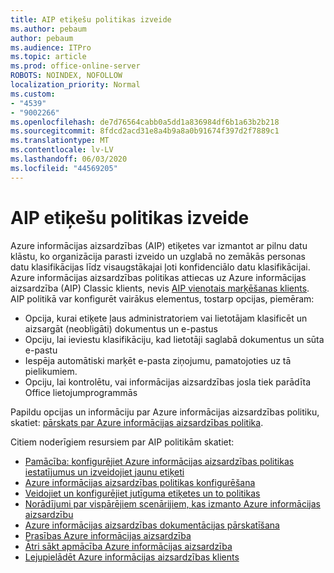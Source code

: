 ```yaml
---
title: AIP etiķešu politikas izveide
ms.author: pebaum
author: pebaum
ms.audience: ITPro
ms.topic: article
ms.prod: office-online-server
ROBOTS: NOINDEX, NOFOLLOW
localization_priority: Normal
ms.custom:
- "4539"
- "9002266"
ms.openlocfilehash: de7d76564cabb0a5dd1a836984df6b1a63b2b218
ms.sourcegitcommit: 8fdcd2acd31e8a4b9a8a0b91674f397d2f7889c1
ms.translationtype: MT
ms.contentlocale: lv-LV
ms.lasthandoff: 06/03/2020
ms.locfileid: "44569205"
---
```

# <a name="creating-aip-label-policies"></a>AIP etiķešu politikas izveide

Azure informācijas aizsardzības (AIP) etiķetes var izmantot ar pilnu datu klāstu, ko organizācija parasti izveido un uzglabā no zemākās personas datu klasifikācijas līdz visaugstākajai ļoti konfidenciālo datu klasifikācijai. Azure informācijas aizsardzības politikas attiecas uz Azure informācijas aizsardzība (AIP) Classic klients, nevis [AIP vienotais marķēšanas klients](https://docs.microsoft.com/azure/information-protection/rms-client/unifiedlabelingclient-version-release-history). AIP politikā var konfigurēt vairākus elementus, tostarp opcijas, piemēram:

- Opcija, kurai etiķete ļaus administratoriem vai lietotājam klasificēt un aizsargāt (neobligāti) dokumentus un e-pastus
- Opciju, lai ieviestu klasifikāciju, kad lietotāji saglabā dokumentus un sūta e-pastu
- Iespēja automātiski marķēt e-pasta ziņojumu, pamatojoties uz tā pielikumiem.
- Opciju, lai kontrolētu, vai informācijas aizsardzības josla tiek parādīta Office lietojumprogrammās

Papildu opcijas un informāciju par Azure informācijas aizsardzības politiku, skatiet: [pārskats par Azure informācijas aizsardzības politika](https://docs.microsoft.com/azure/information-protection/overview-policy).  

Citiem noderīgiem resursiem par AIP politikām skatiet:

- [Pamācība: konfigurējiet Azure informācijas aizsardzības politikas iestatījumus un izveidojiet jaunu etiķeti](https://docs.microsoft.com/azure/information-protection/infoprotect-quick-start-tutorial)  
- [Azure informācijas aizsardzības politikas konfigurēšana](https://docs.microsoft.com/azure/information-protection/configure-policy)  
- [Veidojiet un konfigurējiet jutīguma etiķetes un to politikas](https://docs.microsoft.com/microsoft-365/compliance/create-sensitivity-labels)  
- [Norādījumi par vispārējiem scenārijiem, kas izmanto Azure informācijas aizsardzību](https://docs.microsoft.com/azure/information-protection/how-to-guides)  
- [Azure informācijas aizsardzības dokumentācijas pārskatīšana](https://docs.microsoft.com/azure/information-protection/what-is-information-protection)  
- [Prasības Azure informācijas aizsardzība](https://docs.microsoft.com/azure/information-protection/get-started/requirements)  
- [Ātri sākt apmācība Azure informācijas aizsardzība](https://docs.microsoft.com/azure/information-protection/get-started/infoprotect-quick-start-tutorial)  
- [Lejupielādēt Azure informācijas aizsardzības klients](https://www.microsoft.com/download/details.aspx?id=53018)